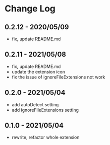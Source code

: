 # Change Log

## 0.2.12 - 2020/05/09

- fix, update README.md

## 0.2.11 - 2021/05/08

- fix, update README.md
- update the extension icon
- fix the issue of ignoreFileExtensions not work

## 0.2.0 - 2021/05/04

- add autoDetect setting
- add ignoreFileExtensions setting

## 0.1.0 - 2021/05/04

- rewrite, refactor whole extension
